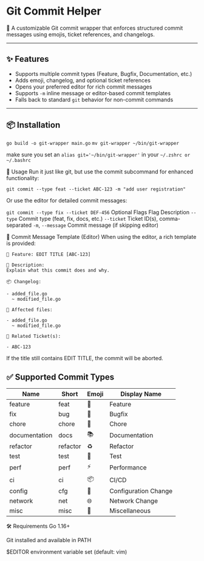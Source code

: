 # Git Commit Helper

🚀 A customizable Git commit wrapper that enforces structured commit messages using emojis, ticket references, and changelogs.

---

## ✨ Features

- Supports multiple commit types (Feature, Bugfix, Documentation, etc.)
- Adds emoji, changelog, and optional ticket references
- Opens your preferred editor for rich commit messages
- Supports `-m` inline message or editor-based commit templates
- Falls back to standard `git` behavior for non-commit commands

---

## 📦 Installation

`go build -o git-wrapper main.go`
`mv git-wrapper ~/bin/git-wrapper`

make sure you set an `alias git='~/bin/git-wrapper'` in your `~/.zshrc or ~/.bashrc`

🔧 Usage
Run it just like git, but use the commit subcommand for enhanced functionality:

`git commit --type feat --ticket ABC-123 -m "add user registration"`

Or use the editor for detailed commit messages:

`git commit --type fix --ticket DEF-456`
Optional Flags
Flag Description
`--type` Commit type (feat, fix, docs, etc.)
`--ticket` Ticket ID(s), comma-separated
`-m`, `--message` Commit message (if skipping editor)

🧠 Commit Message Template (Editor)
When using the editor, a rich template is provided:

```
🚀 Feature: EDIT TITLE [ABC-123]

📝 Description:
Explain what this commit does and why.

📦 Changelog:

- added_file.go
  ~ modified_file.go

📁 Affected files:

- added_file.go
  ~ modified_file.go

🔗 Related Ticket(s):

- ABC-123
```

If the title still contains EDIT TITLE, the commit will be aborted.

## ✅ Supported Commit Types

| Name          | Short    | Emoji | Display Name         |
| ------------- | -------- | ----- | -------------------- |
| feature       | feat     | 🚀    | Feature              |
| fix           | bug      | 🐛    | Bugfix               |
| chore         | chore    | 🔧    | Chore                |
| documentation | docs     | 📚    | Documentation        |
| refactor      | refactor | ♻️    | Refactor             |
| test          | test     | 🧪    | Test                 |
| perf          | perf     | ⚡    | Performance          |
| ci            | ci       | 📦    | CI/CD                |
| config        | cfg      | 🔧    | Configuration Change |
| network       | net      | 🌐    | Network Change       |
| misc          | misc     | 📝    | Miscellaneous        |

🛠 Requirements
Go 1.16+

Git installed and available in PATH

$EDITOR environment variable set (default: vim)
